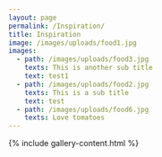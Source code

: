 ```yaml
---
layout: page
permalink: /Inspiration/
title: Inspiration
image: /images/uploads/food1.jpg
images:
  - path: /images/uploads/food3.jpg
    texts: This is another sub title
    text: test1
  - path: /images/uploads/food2.jpg
    texts: This is a sub title
    text: test
  - path: /images/uploads/food6.jpg
    texts: Love tomatoes
---
```

{% include gallery-content.html %}

